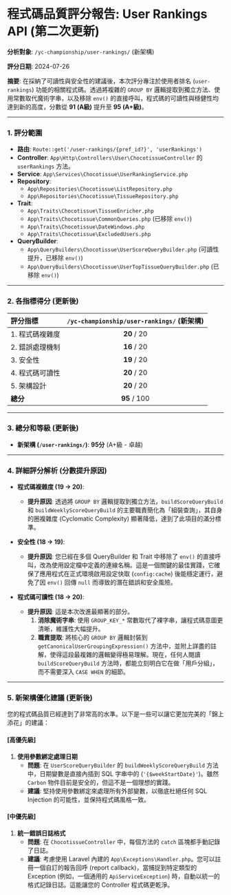 # 程式碼品質評分報告: User Rankings API (第二次更新)

**分析對象**: `/yc-championship/user-rankings/` (新架構)

**評分日期**: 2024-07-26

**摘要**: 在採納了可讀性與安全性的建議後，本次評分專注於使用者排名 (`user-rankings`) 功能的相關程式碼。透過將複雜的 `GROUP BY` 邏輯提取到獨立方法、使用常數取代魔術字串，以及移除 `env()` 的直接呼叫，程式碼的可讀性與穩健性均達到新的高度，分數從 **91 (A級)** 提升至 **95 (A+級)**。

---

### 1. 評分範圍

*   **路由**: `Route::get('/user-rankings/{pref_id?}', 'userRankings')`
*   **Controller**: `App\Http\Controllers\User\ChocotissueController` 的 `userRankings` 方法。
*   **Service**: `App\Services\Chocotissue\UserRankingService.php`
*   **Repository**:
    *   `App\Repositories\Chocotissue\ListRepository.php`
    *   `App\Repositories\Chocotissue\TissueRepository.php`
*   **Trait**:
    *   `App\Traits\Chocotissue\TissueEnricher.php`
    *   `App\Traits\Chocotissue\CommonQueries.php` (已移除 `env()`)
    *   `App\Traits\Chocotissue\DateWindows.php`
    *   `App\Traits\Chocotissue\ExcludedUsers.php`
*   **QueryBuilder**:
    *   `App\QueryBuilders\Chocotissue\UserScoreQueryBuilder.php` (可讀性提升，已移除 `env()`)
    *   `App\QueryBuilders\Chocotissue\UserTopTissueQueryBuilder.php` (已移除 `env()`)

---

### 2. 各指標得分 (更新後)

| 評分指標 | `/yc-championship/user-rankings/` (新架構) |
| :--- | :---: |
| 1. 程式碼複雜度 | **20** / 20 |
| 2. 錯誤處理機制 | **16** / 20 |
| 3. 安全性 | **19** / 20 |
| 4. 程式碼可讀性 | **20** / 20 |
| 5. 架構設計 | **20** / 20 |
| **總分** | **95** / 100 |

---

### 3. 總分和等級 (更新後)

*   **新架構 (`/user-rankings/`)**: **95分** (A+級 - 卓越)

---

### 4. 詳細評分解析 (分數提升原因)

*   **程式碼複雜度 (19 -> 20)**:
    *   **提升原因**: 透過將 `GROUP BY` 邏輯提取到獨立方法，`buildScoreQueryBuild` 和 `buildWeeklyScoreQueryBuild` 的主要職責簡化為「組裝查詢」，其自身的圈複雜度 (Cyclomatic Complexity) 顯著降低，達到了此項目的滿分標準。

*   **安全性 (18 -> 19)**:
    *   **提升原因**: 您已經在多個 QueryBuilder 和 Trait 中移除了 `env()` 的直接呼叫，改為使用設定檔中定義的連線名稱。這是一個關鍵的最佳實踐，它確保了應用程式在正式環境啟用設定快取 (`config:cache`) 後能穩定運行，避免了因 `env()` 回傳 `null` 而導致的潛在錯誤和安全風險。

*   **程式碼可讀性 (18 -> 20)**:
    *   **提升原因**: 這是本次改進最顯著的部分。
        1.  **消除魔術字串**: 使用 `GROUP_KEY_*` 常數取代了裸字串，讓程式碼意圖更清晰，維護性大幅提升。
        2.  **職責提取**: 將核心的 `GROUP BY` 邏輯封裝到 `getCanonicalUserGroupingExpression()` 方法中，並附上詳盡的註解，使得這段最複雜的邏輯變得極易理解。現在，任何人閱讀 `buildScoreQueryBuild` 方法時，都能立刻明白它在做「用戶分組」，而不需要深入 `CASE WHEN` 的細節。

---

### 5. 新架構優化建議 (更新後)

您的程式碼品質已經達到了非常高的水準。以下是一些可以讓它更加完美的「錦上添花」的建議：

#### [高優先級]

1.  **使用參數綁定處理日期**
    *   **問題**: 在 `UserScoreQueryBuilder` 的 `buildWeeklyScoreQueryBuild` 方法中，日期變數是直接內插到 SQL 字串中的 (`'{$weekStartDate}'`)。雖然 `Carbon` 物件目前是安全的，但這不是一個理想的實踐。
    *   **建議**: 堅持使用參數綁定來處理所有外部變數，以徹底杜絕任何 SQL Injection 的可能性，並保持程式碼風格一致。

#### [中優先級]

1.  **統一錯誤日誌格式**
    *   **問題**: 在 `ChocotissueController` 中，每個方法的 `catch` 區塊都手動記錄了日誌。
    *   **建議**: 考慮使用 Laravel 內建的 `App\Exceptions\Handler.php`。您可以註冊一個自訂的報告回呼 (report callback)，當捕捉到特定類型的 Exception (例如，一個通用的 `ApiServiceException`) 時，自動以統一的格式記錄日誌。這能讓您的 Controller 程式碼更乾淨。
